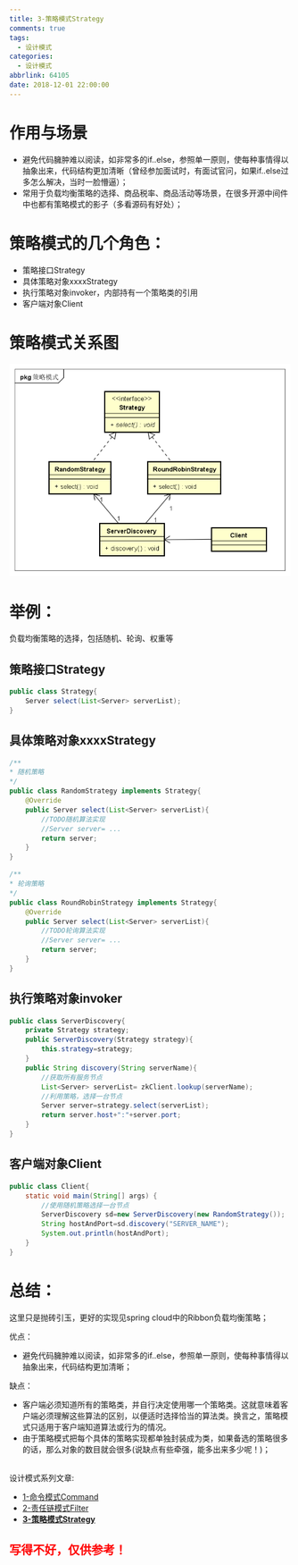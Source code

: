```yaml
---
title: 3-策略模式Strategy
comments: true
tags:
  - 设计模式
categories:
  - 设计模式
abbrlink: 64105
date: 2018-12-01 22:00:00
---
```


# 作用与场景
* 避免代码臃肿难以阅读，如非常多的if..else，参照单一原则，使每种事情得以抽象出来，代码结构更加清晰（曾经参加面试时，有面试官问，如果if..else过多怎么解决，当时一脸懵逼）；
* 常用于负载均衡策略的选择、商品税率、商品活动等场景，在很多开源中间件中也都有策略模式的影子（多看源码有好处）；

# 策略模式的几个角色：
* 策略接口Strategy
* 具体策略对象xxxxStrategy
* 执行策略对象invoker，内部持有一个策略类的引用
* 客户端对象Client

# 策略模式关系图
![策略模式关系图](3-策略模式Strategy/策略模式关系图.png)

# 举例：
负载均衡策略的选择，包括随机、轮询、权重等

## 策略接口Strategy
```java
public class Strategy{
    Server select(List<Server> serverList);
}
```

## 具体策略对象xxxxStrategy

```java
/**
* 随机策略
*/
public class RandomStrategy implements Strategy{
    @Override
    public Server select(List<Server> serverList){
        //TODO随机算法实现
        //Server server= ...
        return server;
    }
}
```

```java
/**
* 轮询策略
*/
public class RoundRobinStrategy implements Strategy{
    @Override
    public Server select(List<Server> serverList){
        //TODO轮询算法实现
        //Server server= ...
        return server;
    }
}
```

## 执行策略对象invoker
```java
public class ServerDiscovery{
    private Strategy strategy;
    public ServerDiscovery(Strategy strategy){
        this.strategy=strategy;
    }
    public String discovery(String serverName){
        //获取所有服务节点
        List<Server> serverList= zkClient.lookup(serverName);
        //利用策略，选择一台节点
        Server server=strategy.select(serverList);
        return server.host+":"+server.port;
    }
}
```

## 客户端对象Client
```java
public class Client{
    static void main(String[] args) {
        //使用随机策略选择一台节点
        ServerDiscovery sd=new ServerDiscovery(new RandomStrategy());
        String hostAndPort=sd.discovery("SERVER_NAME");
        System.out.println(hostAndPort);
    }
}
```

# 总结：
这里只是抛砖引玉，更好的实现见spring cloud中的Ribbon负载均衡策略；

优点：  
* 避免代码臃肿难以阅读，如非常多的if..else，参照单一原则，使每种事情得以抽象出来，代码结构更加清晰；

缺点：  
* 客户端必须知道所有的策略类，并自行决定使用哪一个策略类。这就意味着客户端必须理解这些算法的区别，以便适时选择恰当的算法类。换言之，策略模式只适用于客户端知道算法或行为的情况。
* 由于策略模式把每个具体的策略实现都单独封装成为类，如果备选的策略很多的话，那么对象的数目就会很多(说缺点有些牵强，能多出来多少呢！)；


<br>
 设计模式系列文章:

* [1-命令模式Command](../1-命令模式Command)
* [2-责任链模式Filter](../2-责任链模式Filter)
* **[3-策略模式Strategy](../3-策略模式Strategy)**


<H2><font style="color:red">写得不好，仅供参考！</font></H2>
